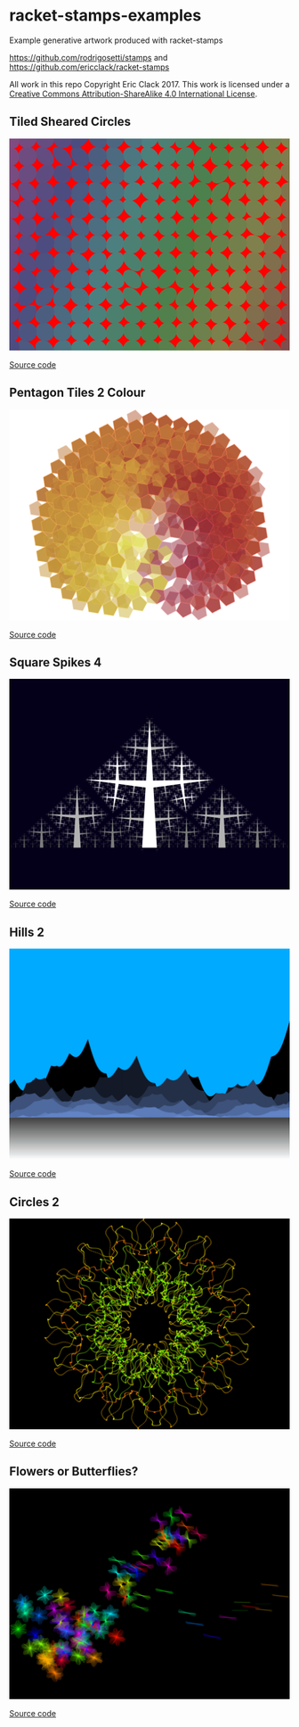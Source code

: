 # racket-stamps-examples
Example generative artwork produced with racket-stamps

https://github.com/rodrigosetti/stamps and https://github.com/ericclack/racket-stamps

All work in this repo Copyright Eric Clack 2017. This work is licensed under a [Creative Commons Attribution-ShareAlike 4.0 International License](http://creativecommons.org/licenses/by-sa/4.0/).

## Tiled Sheared Circles
![Tiled Sheared Circles](examples/output/tiled-sheared-circles.png "Tiled Sheared Circles")

[Source code](examples/tiling/tiling-sheared-circles1.rkt)

## Pentagon Tiles 2 Colour
![Pentagon Tiles 2 Colour](examples/output/pentagon-tiles2-colour.png "Pentagon Tiles 2 Colour")

[Source code](examples/tiling/pentagon-tiles2-colour.rkt)


## Square Spikes 4
![Square Spikes 4](examples/output/square-spikes4.png "Square Spikes 4")

[Source code](examples/square-spikes4.rkt)


## Hills 2
![Hills 2](examples/output/hills2.png "Hills 2")

[Source code](examples/hills2.rkt)


## Circles 2
![Circles 2](examples/output/circles2.png "Circles 2")

[Source code](examples/circles2.rkt)


## Flowers or Butterflies?
![Flowers or Butterflies](examples/output/flowers-or-butterflies.png "Flowers or Butterflies")

[Source code](examples/flowers-or-butterflies.rkt)
